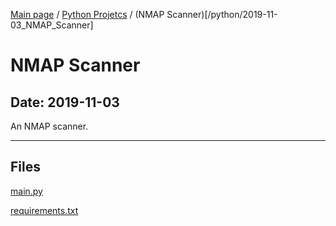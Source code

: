 [Main page](/) / [Python Projetcs](/python) / (NMAP Scanner)[/python/2019-11-03_NMAP_Scanner]

# NMAP Scanner

## Date: 2019-11-03

An NMAP scanner.

-----

## Files

[main.py](main.py)

[requirements.txt](requirements.txt)
